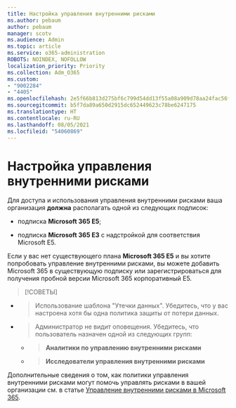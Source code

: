 ```yaml
---
title: Настройка управления внутренними рисками
ms.author: pebaum
author: pebaum
manager: scotv
ms.audience: Admin
ms.topic: article
ms.service: o365-administration
ROBOTS: NOINDEX, NOFOLLOW
localization_priority: Priority
ms.collection: Adm_O365
ms.custom:
- "9002284"
- "4405"
ms.openlocfilehash: 2e5f66b813d275bf6c799d54dd13f55a08a909d78aa24fac56f54caf8a0f4f58
ms.sourcegitcommit: b5f7da89a650d2915dc652449623c78be6247175
ms.translationtype: HT
ms.contentlocale: ru-RU
ms.lasthandoff: 08/05/2021
ms.locfileid: "54060869"
---
```

# <a name="set-up-insider-risk-management"></a>Настройка управления внутренними рисками

Для доступа и использования управления внутренними рисками ваша организация **должна** располагать одной из следующих подписок:

- подписка **Microsoft 365 E5**;

- подписка **Microsoft 365 E3** с надстройкой для соответствия Microsoft E5.

Если у вас нет существующего плана **Microsoft 365 E5** и вы хотите попробовать управление внутренними рисками, вы можете добавить Microsoft 365 в существующую подписку или зарегистрироваться для получения пробной версии Microsoft 365 корпоративный E5.

> [!СОВЕТЫ]
- > Использование шаблона "Утечки данных". Убедитесь, что у вас настроена хотя бы одна политика защиты от потери данных.
- > Администратор не видит оповещения. Убедитесь, что пользователь назначен одной из следующих групп:
    - >**Аналитики по управлению внутренними рисками**
    - >**Исследователи управления внутренними рисками**

Дополнительные сведения о том, как политики управления внутренними рисками могут помочь управлять рисками в вашей организации см. в статье [Управление внутренними рисками в Microsoft 365](https://go.microsoft.com/fwlink/?linkid=2123907).
